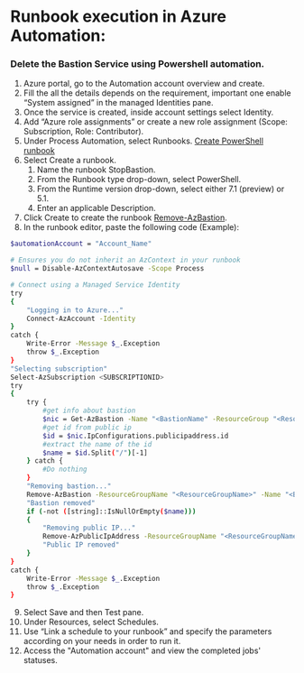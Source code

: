 # Runbook execution in Azure Automation: 
### Delete the Bastion Service using Powershell automation.
1.	Azure portal, go to the Automation account overview and create. 
2.	Fill the all the details depends on the requirement, important one enable “System assigned” in the managed Identities pane.
3.	Once the service is created, inside account settings select Identity.
4.	Add “Azure role assignments” or create a new role assignment (Scope: Subscription, Role: Contributor).
5.	Under Process Automation, select Runbooks. [Create PowerShell runbook](https://learn.microsoft.com/en-us/azure/automation/learn/powershell-runbook-managed-identity#create-powershell-runbook)
6.	Select Create a runbook.
    1. Name the runbook StopBastion.
    2. From the Runbook type drop-down, select PowerShell.
    3. From the Runtime version drop-down, select either 7.1 (preview) or 5.1.
    4. Enter an applicable Description.
7.	Click Create to create the runbook [Remove-AzBastion](https://learn.microsoft.com/en-us/powershell/module/az.network/remove-azbastion?view=azps-12.0.0).
8.	In the runbook editor, paste the following code (Example):
```bash
$automationAccount = "Account_Name"

# Ensures you do not inherit an AzContext in your runbook
$null = Disable-AzContextAutosave -Scope Process

# Connect using a Managed Service Identity
try
{
    "Logging in to Azure..."
    Connect-AzAccount -Identity
}
catch {
    Write-Error -Message $_.Exception
    throw $_.Exception
}
"Selecting subscription"
Select-AzSubscription <SUBSCRIPTIONID>
try
{
    try {
		#get info about bastion
		$nic = Get-AzBastion -Name "<BastionName" -ResourceGroup "<ResourceGroupName>"
		#get id from public ip
		$id = $nic.IpConfigurations.publicipaddress.id
		#extract the name of the id 
		$name = $id.Split("/")[-1]
	} catch {
		#Do nothing
	}
	"Removing bastion..."
	Remove-AzBastion -ResourceGroupName "<ResourceGroupName>" -Name "<BastionName>" -Force
	"Bastion removed"
	if (-not ([string]::IsNullOrEmpty($name)))
	{
		"Removing public IP..."
		Remove-AzPublicIpAddress -ResourceGroupName "<ResourceGroupName>" -Name $name -Force
		"Public IP removed"
	}
}
catch {  
	Write-Error -Message $_.Exception
    throw $_.Exception
}  
```
9.	Select Save and then Test pane.
10.	Under Resources, select Schedules.
11.	Use “Link a schedule to your runbook” and specify the parameters according on your needs in order to run it.
12.	Access the "Automation account" and view the completed jobs' statuses.

